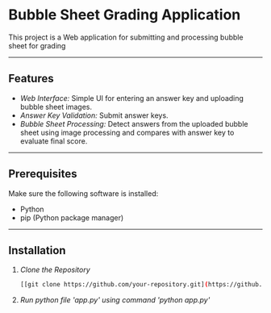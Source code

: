 # Bubble Sheet Grading Application

This project is a Web application for submitting and processing bubble sheet for grading

---

## Features
- *Web Interface:* Simple UI for entering an answer key and uploading bubble sheet images.
- *Answer Key Validation:* Submit answer keys.
- *Bubble Sheet Processing:* Detect answers from the uploaded bubble sheet using image processing and compares with answer key to evaluate final score.

---

## Prerequisites

Make sure the following software is installed:
- Python 
- pip (Python package manager)

---

## Installation

1. *Clone the Repository*
   ```bash
   [[git clone https://github.com/your-repository.git](https://github.com/Tahira-Fatimah/CV_OMR.git)](https://github.com/Tahira-Fatimah/CV_OMR.git)
2. *Run python file 'app.py' using command 'python app.py'*
